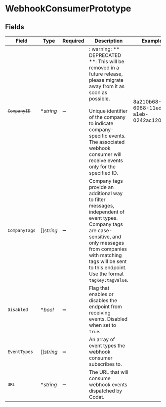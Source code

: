 # WebhookConsumerPrototype


## Fields

| Field                                                                                                                                                                                                                                                                         | Type                                                                                                                                                                                                                                                                          | Required                                                                                                                                                                                                                                                                      | Description                                                                                                                                                                                                                                                                   | Example                                                                                                                                                                                                                                                                       |
| ----------------------------------------------------------------------------------------------------------------------------------------------------------------------------------------------------------------------------------------------------------------------------- | ----------------------------------------------------------------------------------------------------------------------------------------------------------------------------------------------------------------------------------------------------------------------------- | ----------------------------------------------------------------------------------------------------------------------------------------------------------------------------------------------------------------------------------------------------------------------------- | ----------------------------------------------------------------------------------------------------------------------------------------------------------------------------------------------------------------------------------------------------------------------------- | ----------------------------------------------------------------------------------------------------------------------------------------------------------------------------------------------------------------------------------------------------------------------------- |
| ~~`CompanyID`~~                                                                                                                                                                                                                                                               | **string*                                                                                                                                                                                                                                                                     | :heavy_minus_sign:                                                                                                                                                                                                                                                            | : warning: ** DEPRECATED **: This will be removed in a future release, please migrate away from it as soon as possible.<br/><br/>Unique identifier of the company to indicate company-specific events. The associated webhook consumer will receive events only for the specified ID. | 8a210b68-6988-11ed-a1eb-0242ac120002                                                                                                                                                                                                                                          |
| `CompanyTags`                                                                                                                                                                                                                                                                 | []*string*                                                                                                                                                                                                                                                                    | :heavy_minus_sign:                                                                                                                                                                                                                                                            | Company tags provide an additional way to filter messages, independent of event types. Company tags are case-sensitive, and only messages from companies with matching tags will be sent to this endpoint. Use the format `tagKey:tagValue`.                                  |                                                                                                                                                                                                                                                                               |
| `Disabled`                                                                                                                                                                                                                                                                    | **bool*                                                                                                                                                                                                                                                                       | :heavy_minus_sign:                                                                                                                                                                                                                                                            | Flag that enables or disables the endpoint from receiving events. Disabled when set to `true`.                                                                                                                                                                                |                                                                                                                                                                                                                                                                               |
| `EventTypes`                                                                                                                                                                                                                                                                  | []*string*                                                                                                                                                                                                                                                                    | :heavy_minus_sign:                                                                                                                                                                                                                                                            | An array of event types the webhook consumer subscribes to.                                                                                                                                                                                                                   |                                                                                                                                                                                                                                                                               |
| `URL`                                                                                                                                                                                                                                                                         | **string*                                                                                                                                                                                                                                                                     | :heavy_minus_sign:                                                                                                                                                                                                                                                            | The URL that will consume webhook events dispatched by Codat.                                                                                                                                                                                                                 |                                                                                                                                                                                                                                                                               |